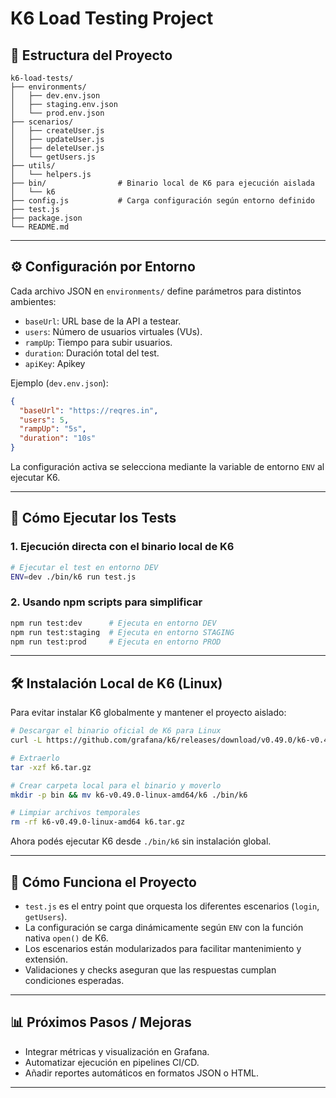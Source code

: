 # K6 Load Testing Project

## 📂 Estructura del Proyecto

```
k6-load-tests/
├── environments/
│   ├── dev.env.json
│   ├── staging.env.json
│   └── prod.env.json
├── scenarios/
│   ├── createUser.js
│   ├── updateUser.js
│   ├── deleteUser.js
│   └── getUsers.js
├── utils/
│   └── helpers.js
├── bin/                # Binario local de K6 para ejecución aislada
│   └── k6
├── config.js           # Carga configuración según entorno definido
├── test.js
├── package.json
└── README.md
```

---

## ⚙️ Configuración por Entorno

Cada archivo JSON en `environments/` define parámetros para distintos ambientes:

- `baseUrl`: URL base de la API a testear.
- `users`: Número de usuarios virtuales (VUs).
- `rampUp`: Tiempo para subir usuarios.
- `duration`: Duración total del test.
- `apiKey`: Apikey

Ejemplo (`dev.env.json`):

```json
{
  "baseUrl": "https://reqres.in",
  "users": 5,
  "rampUp": "5s",
  "duration": "10s"
}
```

La configuración activa se selecciona mediante la variable de entorno `ENV` al ejecutar K6.

---

## 🚀 Cómo Ejecutar los Tests

### 1. Ejecución directa con el binario local de K6

```bash
# Ejecutar el test en entorno DEV
ENV=dev ./bin/k6 run test.js
```

### 2. Usando npm scripts para simplificar

```bash
npm run test:dev      # Ejecuta en entorno DEV
npm run test:staging  # Ejecuta en entorno STAGING
npm run test:prod     # Ejecuta en entorno PROD
```

---

## 🛠️ Instalación Local de K6 (Linux)

Para evitar instalar K6 globalmente y mantener el proyecto aislado:

```bash
# Descargar el binario oficial de K6 para Linux
curl -L https://github.com/grafana/k6/releases/download/v0.49.0/k6-v0.49.0-linux-amd64.tar.gz -o k6.tar.gz

# Extraerlo
tar -xzf k6.tar.gz

# Crear carpeta local para el binario y moverlo
mkdir -p bin && mv k6-v0.49.0-linux-amd64/k6 ./bin/k6

# Limpiar archivos temporales
rm -rf k6-v0.49.0-linux-amd64 k6.tar.gz
```

Ahora podés ejecutar K6 desde `./bin/k6` sin instalación global.

---

## 🧩 Cómo Funciona el Proyecto

- `test.js` es el entry point que orquesta los diferentes escenarios (`login`, `getUsers`).
- La configuración se carga dinámicamente según `ENV` con la función nativa `open()` de K6.
- Los escenarios están modularizados para facilitar mantenimiento y extensión.
- Validaciones y checks aseguran que las respuestas cumplan condiciones esperadas.

---

## 📊 Próximos Pasos / Mejoras

- Integrar métricas y visualización en Grafana.
- Automatizar ejecución en pipelines CI/CD.
- Añadir reportes automáticos en formatos JSON o HTML.

---
